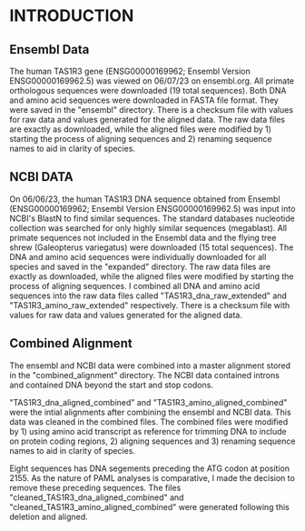 # INTRODUCTION
## Ensembl Data
The human TAS1R3 gene (ENSG00000169962; Ensembl Version ENSG00000169962.5) was viewed on 06/07/23 on 
ensembl.org. All primate orthologous sequences were downloaded (19 total sequences). Both DNA and amino acid sequences were downloaded in FASTA file format. They were saved in the "ensembl" directory. There is a checksum file with values for raw data and values generated for the aligned data. The raw data files are exactly as downloaded, while the aligned files were modified by 1) starting the process of aligning sequences and 2) renaming sequence names to aid in clarity of species. 

## NCBI DATA
On 06/06/23, the human TAS1R3 DNA sequence obtained from Ensembl (ENSG00000169962; Ensembl Version ENSG00000169962.5) was input into NCBI's BlastN to find similar sequences. The standard databases nucleotide collection was searched for only highly similar sequences (megablast). All primate sequences not included in the Ensembl data and the flying tree shrew (Galeopterus variegatus) were downloaded (15 total sequences). The DNA and amino acid sequences were individually downloaded for all species and saved in the "expanded" directory. The raw data files are exactly as downloaded, while the aligned files were modified by starting the process of aligning sequences. I combined all DNA and amino acid sequences into the raw data files called "TAS1R3_dna_raw_extended" and "TAS1R3_amino_raw_extended" respectively. There is a checksum file with values for raw data and values generated for the aligned data. 

## Combined Alignment
The ensembl and NCBI data were combined into a master alignment stored in the "combined_alignment" directory. The NCBI data contained introns and contained DNA beyond the start and stop codons. 

"TAS1R3_dna_aligned_combined" and "TAS1R3_amino_aligned_combined" were the intial alignments after combining the ensembl and NCBI data. This data was cleaned in the combined files. The combined files were modified by 1) using amino acid transcript as reference for trimming DNA to include on protein coding regions, 2) aligning sequences and 3) renaming sequence names to aid in clarity of species. 

Eight sequences has DNA segements preceding the ATG codon at position 2155. As the nature of PAML analyses is comparative, I made the decision to remove these preceding sequences. The files "cleaned_TAS1R3_dna_aligned_combined" and "cleaned_TAS1R3_amino_aligned_combined" were generated following this deletion and aligned. 